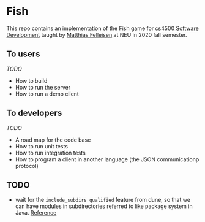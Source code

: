 # Fish

This repo contains an implementation of the Fish game for [cs4500 Software
Development]( https://www.ccs.neu.edu/home/matthias/4500-f20/index.html) taught by [Matthias Felleisen](https://felleisen.org/matthias/) at
NEU in 2020 fall semester.

## To users
_TODO_

- How to build
- How to run the server
- How to run a demo client

## To developers
_TODO_

- A road map for the code base
- How to run unit tests
- How to run integration tests
- How to program a client in another language (the JSON communicationp protocol)

## TODO

- wait for the `include_subdirs qualified` feature from dune, so that we can
  have modules in subdirectories referred to like package system in Java.
  [Reference](https://github.com/ocaml/dune/pull/3111)
